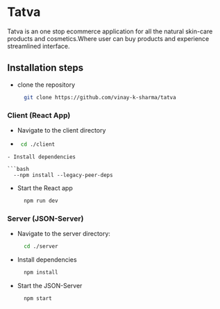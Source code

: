 # Tatva

Tatva is an one stop ecommerce application for all the natural skin-care products and cosmetics.Where user can buy products and experience streamlined interface.


## Installation steps

- clone the repository

  ```bash
    git clone https://github.com/vinay-k-sharma/tatva
  ```

### Client (React App)
- Navigate to the client directory
-  ```bash
    cd ./client
  ```
- Install dependencies

  ```bash
    --npm install --legacy-peer-deps
  ```

- Start the React app

  ```bash
    npm run dev
  ```

### Server (JSON-Server)

- Navigate to the server directory:

  ```bash
    cd ./server
  ```

- Install dependencies

  ```bash
    npm install
  ```

- Start the JSON-Server

  ```bash
    npm start
  ```
